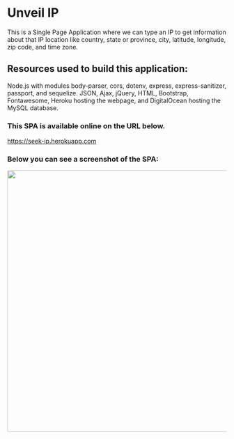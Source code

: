 # Unveil IP 
This is a Single Page Application where we can type an IP to get information about that IP location like country, state or province, city, latitude, longitude, zip code, and time zone.

## Resources used to build this application:
Node.js with modules body-parser, cors, dotenv, express, express-sanitizer, passport, and sequelize.
JSON, Ajax, jQuery, HTML, Bootstrap, Fontawesome, Heroku hosting the webpage, and DigitalOcean hosting the MySQL database.

### This SPA is available online on the URL below.
https://seek-ip.herokuapp.com

### Below you can see a screenshot of the SPA: 
<img src="https://pamcuellas.github.io/assets/images/unveil-ip-screenshot.png" width="600"/>
